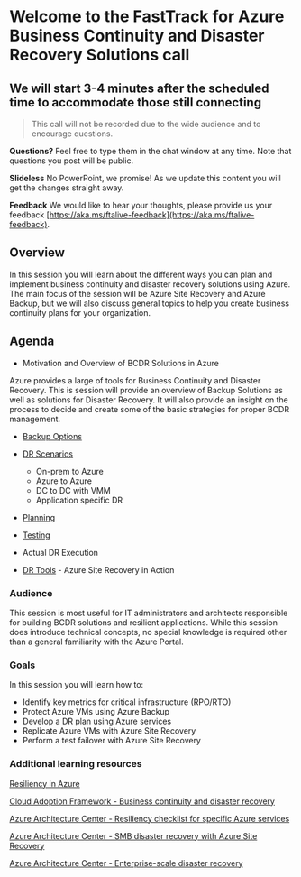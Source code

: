 # Welcome to the FastTrack for Azure Business Continuity and Disaster Recovery Solutions call
## We will start 3-4 minutes after the scheduled time to accommodate those still connecting

> This call will not be recorded due to the wide audience and to encourage questions.

**Questions?** Feel free to type them in the chat window at any time. Note that questions you post will be public. 

**Slideless** No PowerPoint, we promise! As we update this content you will get the changes straight away.

**Feedback** We would like to hear your thoughts, please provide us your feedback [https://aka.ms/ftalive-feedback](https://aka.ms/ftalive-feedback).

## Overview

In this session you will learn about the different ways you can plan and implement business continuity and disaster recovery solutions using Azure. The main focus of the session will be Azure Site Recovery and Azure Backup, but we will also discuss general topics to help you create business continuity plans for your organization.

## Agenda

- Motivation and Overview of BCDR Solutions in Azure

Azure provides a large of tools for Business Continuity and Disaster Recovery. This is session will provide an overview of Backup Solutions as well as solutions for Disaster Recovery. It will also provide an insight on the process to decide and create some of the basic strategies for proper BCDR management.

- [Backup Options](backup.md)
  
- [DR Scenarios](bcdroverview.md)
  - On-prem to Azure
  - Azure to Azure
  - DC to DC with VMM
  - Application specific DR

- [Planning](drplanning.md)

- [Testing](drtesting.md)

- Actual DR Execution

- [DR Tools](siterecovery.md) - Azure Site Recovery in Action

### Audience

This session is most useful for IT administrators and architects responsible for building BCDR solutions and resilient applications. While this session does introduce technical concepts, no special knowledge is required other than a general familiarity with the Azure Portal.

### Goals

In this session you will learn how to:

- Identify key metrics for critical infrastructure (RPO/RTO)
- Protect Azure VMs using Azure Backup
- Develop a DR plan using Azure services
- Replicate Azure VMs with Azure Site Recovery
- Perform a test failover with Azure Site Recovery

### Additional learning resources

[Resiliency in Azure](https://docs.microsoft.com/en-us/azure/availability-zones/overview)

[Cloud Adoption Framework - Business continuity and disaster recovery](https://docs.microsoft.com/en-us/azure/cloud-adoption-framework/ready/landing-zone/design-area/management-business-continuity-disaster-recovery)

[Azure Architecture Center - Resiliency checklist for specific Azure services](https://docs.microsoft.com/en-us/azure/architecture/checklist/resiliency-per-service)

[Azure Architecture Center - SMB disaster recovery with Azure Site Recovery](https://docs.microsoft.com/en-us/azure/architecture/solution-ideas/articles/disaster-recovery-smb-azure-site-recovery)

[Azure Architecture Center - Enterprise-scale disaster recovery](https://docs.microsoft.com/en-us/azure/architecture/solution-ideas/articles/disaster-recovery-enterprise-scale-dr)
